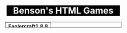 <h1 style="text-align: center;"><span style="background-color: #000000;"><strong><span style="color: #333333;"></span>&nbsp; &nbsp;<span style="color: #ffffff;">Benson's HTML Games</span>&nbsp; &nbsp;</strong></span></h1>
<table style="height: 18px; width: 72.9572%; border-collapse: collapse; margin-left: auto; margin-right: auto;" border="1">
<tbody>
<tr style="height: 18px;">
<td style="width: 100%; height: 18px; text-align: left;"><strong><a title="Eaglercraft1.8.8" href="eaglercraft.1.8.8.html" target="_blank" rel="noopener">Eaglercraft1.8.8</a></strong></td>
</tr>
</tbody>
</table>
<p>&nbsp;</p>
